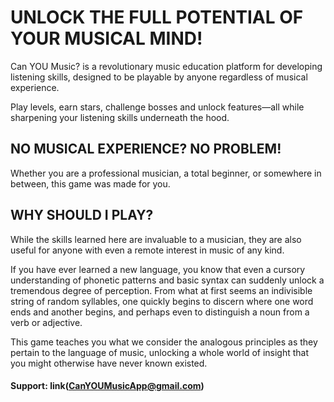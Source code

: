 # UNLOCK THE FULL POTENTIAL OF YOUR MUSICAL MIND!

Can YOU Music? is a revolutionary music education platform for developing listening skills, designed to be playable by anyone regardless of musical experience.

Play levels, earn stars, challenge bosses and unlock features—all while sharpening your listening skills underneath the hood.

## NO MUSICAL EXPERIENCE? NO PROBLEM!

Whether you are a professional musician, a total beginner, or somewhere in between, this game was made for you.

## WHY SHOULD I PLAY?

While the skills learned here are invaluable to a musician, they are also useful for anyone with even a remote interest in music of any kind.

If you have ever learned a new language, you know that even a cursory understanding of phonetic patterns and basic syntax can suddenly unlock a tremendous degree of perception. From what at first seems an indivisible string of random syllables, one quickly begins to discern where one word ends and another begins, and perhaps even to distinguish a noun from a verb or adjective.

This game teaches you what we consider the analogous principles as they pertain to the language of music, unlocking a whole world of insight that you might otherwise have never known existed.

#### Support: link(CanYOUMusicApp@gmail.com)
